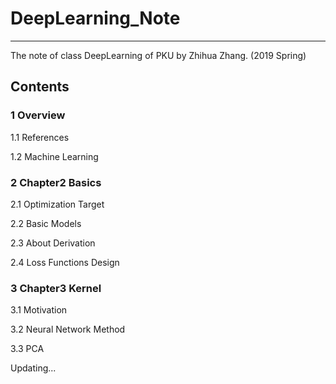 # DeepLearning_Note
---------
The note of class DeepLearning of PKU by Zhihua Zhang. (2019 Spring)

## Contents

### 1 Overview

<a>    1.1 References</a>

<a>    1.2 Machine Learning</a>

  
### 2 Chapter2 Basics

<a>    2.1  Optimization Target</a>

<a>    2.2  Basic Models</a>

<a>    2.3  About Derivation</a>

<a>    2.4  Loss Functions Design</a>

### 3  Chapter3 Kernel

<a>    3.1  Motivation</a>

<a>    3.2  Neural Network Method</a>

<a>    3.3  PCA</a>

Updating...

